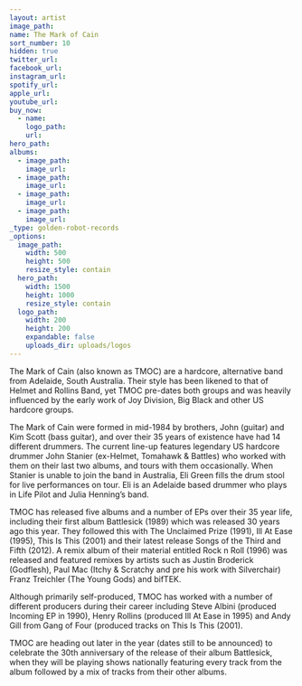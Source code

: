 ```yaml
---
layout: artist
image_path:
name: The Mark of Cain
sort_number: 10
hidden: true
twitter_url:
facebook_url:
instagram_url:
spotify_url:
apple_url:
youtube_url:
buy_now:
  - name:
    logo_path:
    url:
hero_path:
albums:
  - image_path:
    image_url:
  - image_path:
    image_url:
  - image_path:
    image_url:
  - image_path:
    image_url:
_type: golden-robot-records
_options:
  image_path:
    width: 500
    height: 500
    resize_style: contain
  hero_path:
    width: 1500
    height: 1000
    resize_style: contain
  logo_path:
    width: 200
    height: 200
    expandable: false
    uploads_dir: uploads/logos
---
```


The Mark of Cain (also known as TMOC) are a hardcore, alternative band from Adelaide, South Australia. Their style has been likened to that of Helmet and Rollins Band, yet TMOC pre-dates both groups and was heavily influenced by the early work of Joy Division, Big Black and other US hardcore groups.

The Mark of Cain were formed in mid-1984 by brothers, John (guitar) and Kim Scott (bass guitar), and over their 35 years of existence have had 14 different drummers. The current line-up features legendary US hardcore drummer John Stanier (ex-Helmet, Tomahawk & Battles) who worked with them on their last two albums, and tours with them occasionally. When Stanier is unable to join the band in Australia, Eli Green fills the drum stool for live performances on tour. Eli is an Adelaide based drummer who plays in Life Pilot and Julia Henning’s band.

TMOC has released five albums and a number of EPs over their 35 year life, including their first album Battlesick (1989) which was released 30 years ago this year. They followed this with The Unclaimed Prize (1991), Ill At Ease (1995), This Is This (2001) and their latest release Songs of the Third and Fifth (2012). A remix album of their material entitled Rock n Roll (1996) was released and featured remixes by artists such as Justin Broderick (Godflesh), Paul Mac (Itchy & Scratchy and pre his work with Silverchair) Franz Treichler (The Young Gods) and bifTEK.

Although primarily self-produced, TMOC has worked with a number of different producers during their career including Steve Albini (produced Incoming EP in 1990), Henry Rollins (produced Ill At Ease in 1995) and Andy Gill from Gang of Four (produced tracks on This Is This (2001).

TMOC are heading out later in the year (dates still to be announced) to celebrate the 30th anniversary of the release of their album Battlesick, when they will be playing shows nationally featuring every track from the album followed by a mix of tracks from their other albums.